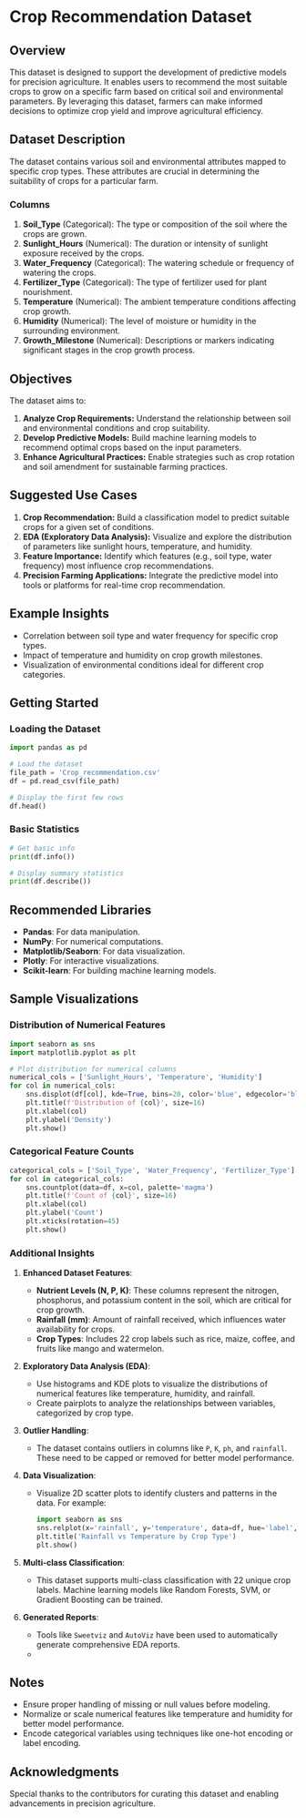 
# Crop Recommendation Dataset

## Overview
This dataset is designed to support the development of predictive models for precision agriculture. It enables users to recommend the most suitable crops to grow on a specific farm based on critical soil and environmental parameters. By leveraging this dataset, farmers can make informed decisions to optimize crop yield and improve agricultural efficiency.

## Dataset Description
The dataset contains various soil and environmental attributes mapped to specific crop types. These attributes are crucial in determining the suitability of crops for a particular farm.

### Columns
1. **Soil_Type** (Categorical): The type or composition of the soil where the crops are grown.
2. **Sunlight_Hours** (Numerical): The duration or intensity of sunlight exposure received by the crops.
3. **Water_Frequency** (Categorical): The watering schedule or frequency of watering the crops.
4. **Fertilizer_Type** (Categorical): The type of fertilizer used for plant nourishment.
5. **Temperature** (Numerical): The ambient temperature conditions affecting crop growth.
6. **Humidity** (Numerical): The level of moisture or humidity in the surrounding environment.
7. **Growth_Milestone** (Numerical): Descriptions or markers indicating significant stages in the crop growth process.

## Objectives
The dataset aims to:
1. **Analyze Crop Requirements:** Understand the relationship between soil and environmental conditions and crop suitability.
2. **Develop Predictive Models:** Build machine learning models to recommend optimal crops based on the input parameters.
3. **Enhance Agricultural Practices:** Enable strategies such as crop rotation and soil amendment for sustainable farming practices.

## Suggested Use Cases
1. **Crop Recommendation:** Build a classification model to predict suitable crops for a given set of conditions.
2. **EDA (Exploratory Data Analysis):** Visualize and explore the distribution of parameters like sunlight hours, temperature, and humidity.
3. **Feature Importance:** Identify which features (e.g., soil type, water frequency) most influence crop recommendations.
4. **Precision Farming Applications:** Integrate the predictive model into tools or platforms for real-time crop recommendation.

## Example Insights
- Correlation between soil type and water frequency for specific crop types.
- Impact of temperature and humidity on crop growth milestones.
- Visualization of environmental conditions ideal for different crop categories.

## Getting Started
### Loading the Dataset
```python
import pandas as pd

# Load the dataset
file_path = 'Crop_recommendation.csv'
df = pd.read_csv(file_path)

# Display the first few rows
df.head()
```

### Basic Statistics
```python
# Get basic info
print(df.info())

# Display summary statistics
print(df.describe())
```

## Recommended Libraries
- **Pandas**: For data manipulation.
- **NumPy**: For numerical computations.
- **Matplotlib/Seaborn**: For data visualization.
- **Plotly**: For interactive visualizations.
- **Scikit-learn**: For building machine learning models.

## Sample Visualizations
### Distribution of Numerical Features
```python
import seaborn as sns
import matplotlib.pyplot as plt

# Plot distribution for numerical columns
numerical_cols = ['Sunlight_Hours', 'Temperature', 'Humidity']
for col in numerical_cols:
    sns.displot(df[col], kde=True, bins=20, color='blue', edgecolor='black')
    plt.title(f'Distribution of {col}', size=16)
    plt.xlabel(col)
    plt.ylabel('Density')
    plt.show()
```

### Categorical Feature Counts
```python
categorical_cols = ['Soil_Type', 'Water_Frequency', 'Fertilizer_Type']
for col in categorical_cols:
    sns.countplot(data=df, x=col, palette='magma')
    plt.title(f'Count of {col}', size=16)
    plt.xlabel(col)
    plt.ylabel('Count')
    plt.xticks(rotation=45)
    plt.show()
```

### Additional Insights
1. **Enhanced Dataset Features**:
   - **Nutrient Levels (N, P, K)**: These columns represent the nitrogen, phosphorus, and potassium content in the soil, which are critical for crop growth.
   - **Rainfall (mm)**: Amount of rainfall received, which influences water availability for crops.
   - **Crop Types**: Includes 22 crop labels such as rice, maize, coffee, and fruits like mango and watermelon.

2. **Exploratory Data Analysis (EDA)**:
   - Use histograms and KDE plots to visualize the distributions of numerical features like temperature, humidity, and rainfall.
   - Create pairplots to analyze the relationships between variables, categorized by crop type.

3. **Outlier Handling**:
   - The dataset contains outliers in columns like `P`, `K`, `ph`, and `rainfall`. These need to be capped or removed for better model performance.

4. **Data Visualization**:
   - Visualize 2D scatter plots to identify clusters and patterns in the data. For example:
     ```python
     import seaborn as sns
     sns.relplot(x='rainfall', y='temperature', data=df, hue='label', kind='scatter', height=5)
     plt.title('Rainfall vs Temperature by Crop Type')
     plt.show()
     ```

5. **Multi-class Classification**:
   - This dataset supports multi-class classification with 22 unique crop labels. Machine learning models like Random Forests, SVM, or Gradient Boosting can be trained.

6. **Generated Reports**:
   - Tools like `Sweetviz` and `AutoViz` have been used to automatically generate comprehensive EDA reports.
   - 
## Notes
- Ensure proper handling of missing or null values before modeling.
- Normalize or scale numerical features like temperature and humidity for better model performance.
- Encode categorical variables using techniques like one-hot encoding or label encoding.

## Acknowledgments
Special thanks to the contributors for curating this dataset and enabling advancements in precision agriculture.

